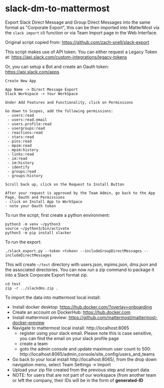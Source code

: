 # slack-dm-to-mattermost
Export Slack Direct Message and Group Direct Messages into the same format as "Corporate Export", this can be then imported into MatterMost via the `slack import` cli function or via Team Import page in the Web Interface.

Original script copied from: https://github.com/zach-snell/slack-export

This script makes use of API token. You can either request a Legacy Token at: https://api.slack.com/custom-integrations/legacy-tokens

Or, you can setup a Bot and create an Oauth token: https://api.slack.com/apps
```
Create New App

App Name -> Direct Message Export
Slack Workspace -> Your WorkSpace

Under Add Features and Functionality, click on Permissions

Go down to Scopes, add the following permissions:
 - users:read
 - users:read.email
 - users.profile:read
 - usergroups:read
 - reactions:read
 - stars:read
 - pins:read
 - mpim:read
 - mpim:history
 - links:read
 - im:read
 - im:history
 - identify
 - groups:read
 - groups:history

Scroll back up, click on the Request to Install Button

After your request is approved by the Team Admin, go back to the App Page, Oauth and Permissions
- click on Install App to WorkSpace
- note your Oauth token
```


To run the script, first create a python environment:
```
python3 -m venv ~/python3
source ~/python3/bin/activate
python3 -m pip install slacker
```

To run the export:
```
./slack_export.py --token <token> --includeGroupDirectMessages --includeDirectMessages
```

This will create `~/test` directory with users.json, mpims.json, dms.json and the associated directories. You can now run a zip command to package it into a Slack Corporate Export format zip.
```
cd test
zip -r ../slackdms.zip .
```

To import the data into mattermost local install:
- Install docker desktop: https://hub.docker.com/?overlay=onboarding
- Create an account on DockerHub: https://hub.docker.com
- Install mattermost preview: https://github.com/mattermost/mattermost-docker-preview
- Navigate to mattermost local install: http://localhost:8065
  - register using your slack email. Please note this is case sensitive, you can find the email on your slack profile page
  - create a team
  - goto the admin console and update maximum user count to 500: http://localhost:8065/admin_console/site_config/users_and_teams
- Go back to your local install http://localhost:8065/<team>, from the drop down navigation menu, select Team Settings -> Import
- Upload your zip file created from the previous step and import data
- NOTE: for users that are not part of our workspace (from another team or left the company, their IDs will be in the form of **generated-ID**
